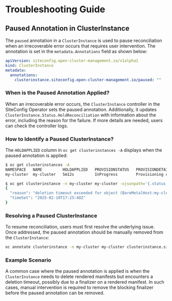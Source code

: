 # Troubleshooting Guide

## Paused Annotation in ClusterInstance

The `paused` annotation in a `ClusterInstance` is used to pause reconciliation when an irrecoverable
error occurs that requires user intervention. The annotation is set in the `metadata.Annotations`
field as shown below:

```yaml
apiVersion: siteconfig.open-cluster-management.io/v1alpha1
kind: ClusterInstance
metadata:
  annotations:
    clusterinstance.siteconfig.open-cluster-management.io/paused: ""
```

### When is the Paused Annotation Applied?
When an irrecoverable error occurs, the `ClusterInstance` controller in the SiteConfig Operator
sets the paused annotation. Additionally, it updates `ClusterInstance.Status.HoldReconciliation` with
information about the error, including the reason for the failure. If more details are needed,
users can check the controller logs.

### How to Identify a Paused ClusterInstance?
The `HOLDAPPLIED` column in `oc get clusterinstances -A` displays when the paused annotation
is applied:

```sh
$ oc get clusterinstances -A
NAMESPACE   NAME         HOLDAPPLIED   PROVISIONSTATUS   PROVISIONDETAILS          AGE
my-cluster  my-cluster   5m12s         InProgress        Provisioning cluster      61m27s
```

```sh
$ oc get clusterinstance -n my-cluster my-cluster -ojsonpath='{.status.holdReconciliation}' | jq
{
  "reason": "deletion timeout exceeded for object (BareMetalHost:my-cluster/node-0): Timed out waiting to delete object (BareMetalHost:my-cluster/node-0)",
  "timeSet": "2025-02-10T17:25:40Z"
}
```

### Resolving a Paused ClusterInstance
To resume reconciliation, users must first resolve the underlying issue. Once addressed,
the paused annotation should be manually removed from the `ClusterInstance`:

```sh
oc annotate clusterinstance -n my-cluster my-cluster clusterinstance.siteconfig.open-cluster-management.io/paused-
```

### Example Scenario
A common case where the paused annotation is applied is when the `ClusterInstance` needs to
delete rendered manifests but encounters a deletion timeout, possibly due to a finalizer
on a rendered manifest. In such cases, manual intervention is required to remove the blocking
finalizer before the paused annotation can be removed.
